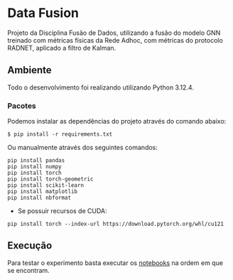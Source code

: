 # Data Fusion

Projeto da Disciplina Fusão de Dados, utilizando a fusão do modelo GNN treinado com métricas físicas da Rede Adhoc, com métricas do protocolo RADNET, aplicado a filtro de Kalman.

## Ambiente

Todo o desenvolvimento foi realizando utilizando Python 3.12.4.

### Pacotes

Podemos instalar as dependências do projeto através do comando abaixo:

```
$ pip install -r requirements.txt
```

Ou manualmente através dos seguintes comandos:

```
pip install pandas
pip install numpy
pip install torch
pip install torch-geometric
pip install scikit-learn
pip install matplotlib
pip install nbformat
```

* Se possuir recursos de CUDA:

```
pip install torch --index-url https://download.pytorch.org/whl/cu121
```

## Execução

Para testar o experimento basta executar os [notebooks](https://github.com/charlesluizmendes/DataFusion/blob/main/src) na ordem em que se encontram.